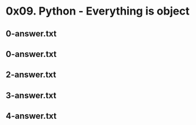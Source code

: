 # 0x09. Python - Everything is object
## 0-answer.txt
## 0-answer.txt
## 2-answer.txt
## 3-answer.txt
## 4-answer.txt